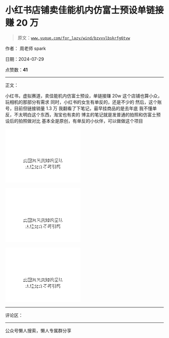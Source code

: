 # 小红书店铺卖佳能机内仿富士预设单链接赚 20 万

> 原文：[`www.yuque.com/for_lazy/wind/bzvvvlbskrfg6tvw`](https://www.yuque.com/for_lazy/wind/bzvvvlbskrfg6tvw)

作者： 周老师 spark

日期：2024-07-29

点赞数：**41**

* * *

正文：

小红书，虚拟赛道，卖佳能机内仿富士预设，单链接赚 20w 这个店铺也算小众，玩相机的那部分有需求 同时，小红书的女生有单反的，还是不少的
然后，这个账号，目前但链接销量 1.3 万 我翻看了下笔记，最早挂商品的是去年底 我不懂单反，不太明白这个东西，淘宝也有卖的
博主的笔记就是发普通的拍照和仿富士预设后的拍照做对比 基本全是原创，有单反的小伙伴，可以做做这个项目

![](img/f1a3e51501661154b312c086318c1618.png "None")

![](img/b8a802567ad1060dd1a50f420dd9f2df.png "None")

![](img/39390edab9a7ef50ff0f92fe8cedd5d7.png "None")

* * *

评论区：

* * *

公众号懒人搜索，懒人专属群分享